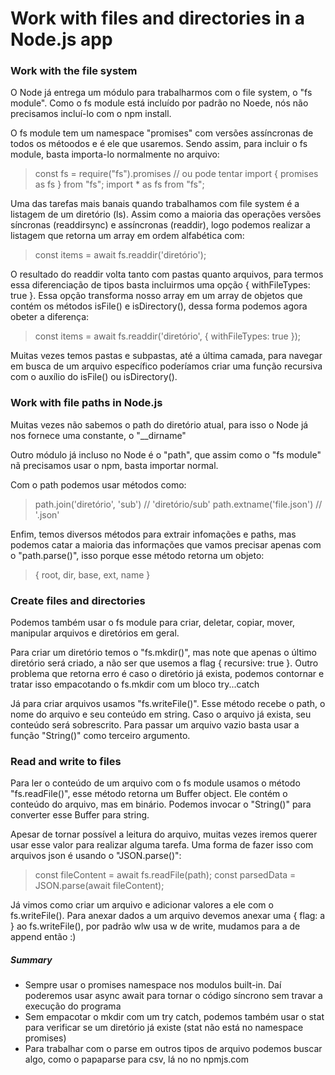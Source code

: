 # Work with files and directories in a Node.js app

### Work with the file system

O Node já entrega um módulo para trabalharmos com o file system, o "fs module". Como o fs module está incluído por padrão no Noede, nós não precisamos incluí-lo com o npm install.

O fs module tem um namespace "promises" com versões assíncronas de todos os métoodos e é ele que usaremos. Sendo assim, para incluir o fs module, basta importa-lo normalmente no arquivo:
> const fs = require("fs").promises // ou pode tentar
> import { promises as fs } from "fs";
> import * as fs from "fs";

Uma das tarefas mais banais quando trabalhamos com file system é a listagem de um diretório (ls). Assim como a maioria das operações versões síncronas (readdirsync) e assíncronas (readdir), logo podemos realizar a listagem que retorna um array em ordem alfabética com:
> const items = await fs.readdir('diretório');

O resultado do readdir volta tanto com pastas quanto arquivos, para termos essa diferenciação de tipos basta incluirmos uma opção { withFileTypes: true }. Essa opção transforma nosso array em um array de objetos que contém os métodos isFile() e isDirectory(), dessa forma podemos agora obeter a diferença:
> const items = await fs.readdir('diretório', { withFileTypes: true });

Muitas vezes temos pastas e subpastas, até a última camada, para navegar em busca de um arquivo específico poderíamos criar uma função recursiva com o auxílio do isFile() ou isDirectory().

### Work with file paths in Node.js

Muitas vezes não sabemos o path do diretório atual, para isso o Node já nos fornece uma constante, o "__dirname"

Outro módulo já incluso no Node é o "path", que assim como o "fs module" nã precisamos usar o npm, basta importar normal.

Com o path podemos usar métodos como:
> path.join('diretório', 'sub') // 'diretório/sub'
> path.extname('file.json') // '.json'

Enfim, temos diversos métodos para extrair infomações e paths, mas podemos catar a maioria das informações que vamos precisar apenas com o "path.parse()", isso porque esse método retorna um objeto:
> { root, dir, base, ext, name }

### Create files and directories

Podemos também usar o fs module para criar, deletar, copiar, mover, manipular arquivos e diretórios em geral.

Para criar um diretório temos o "fs.mkdir()", mas note que apenas o último diretório será criado, a não ser que usemos a flag { recursive: true }. Outro problema que retorna erro é caso o diretório já exista, podemos contornar e tratar isso empacotando o fs.mkdir com um bloco try...catch

Já para criar arquivos usamos "fs.writeFile()". Esse método recebe o path, o nome do arquivo e seu conteúdo em string. Caso o arquivo já exista, seu conteúdo será sobrescrito. Para passar um arquivo vazio basta usar a função "String()" como terceiro argumento.

### Read and write to files

Para ler o conteúdo de um arquivo com o fs module usamos o método "fs.readFile()", esse método retorna um Buffer object. Ele contém o conteúdo do arquivo, mas em binário. Podemos invocar o "String()" para converter esse Buffer para string.

Apesar de tornar possível a leitura do arquivo, muitas vezes iremos querer usar esse valor para realizar alguma tarefa. Uma forma de fazer isso com arquivos json é usando o "JSON.parse()":
> const fileContent = await fs.readFile(path);
> const parsedData = JSON.parse(await fileContent);

Já vimos como criar um arquivo e adicionar valores a ele com o fs.writeFile(). Para anexar dados a um arquivo devemos anexar uma { flag: a } ao fs.writeFile(), por padrão wlw usa w de write, mudamos para a de append então :)

##### Summary

- Sempre usar o promises namespace nos modulos built-in. Daí poderemos usar async await para tornar o código síncrono sem travar a execução do programa
- Sem empacotar o mkdir com um try catch, podemos também usar o stat para verificar se um diretório já existe (stat não está no namespace promises)
- Para trabalhar com o parse em outros tipos de arquivo podemos buscar algo, como o papaparse para csv, lá no no npmjs.com
